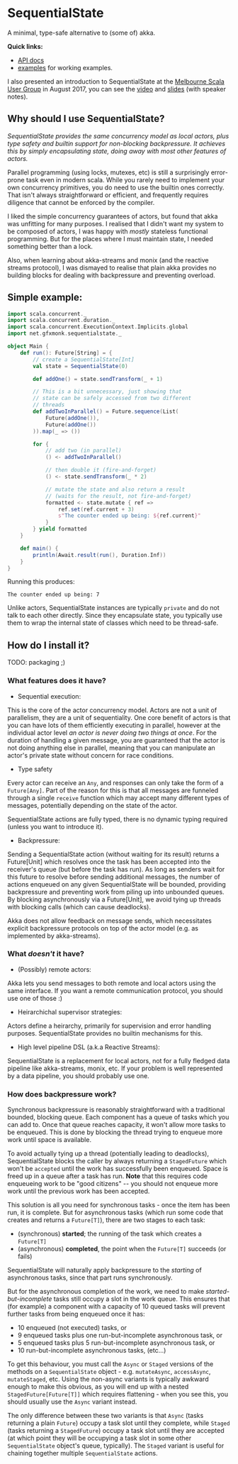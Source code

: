 # SequentialState

A minimal, type-safe alternative to (some of) akka.

**Quick links:**

 - [API docs](https://timbertson.github.io/sequentialstate/api/net/gfxmonk/sequentialstate/)
 - [examples](./examples/src/main/scala/net/gfxmonk/sequentialstate/examples) for working examples.

I also presented an introduction to SequentialState at the [Melbourne Scala User Group](https://www.meetup.com/en-AU/Melbourne-Scala-User-Group/) in August 2017, you can see the [video](https://youtu.be/WsE4S8qDjgk) and [slides](https://timbertson.github.io/sequentialstate/talk/) (with speaker notes).

## Why should I use SequentialState?

_SequentialState provides the same concurrency model as local actors, plus type safety and builtin support for non-blocking backpressure. It achieves this by simply encapsulating state, doing away with most other features of actors._

Parallel programming (using locks, mutexes, etc) is still a surprisingly error-prone task even in modern scala. While you rarely need to implement your own concurrency primitives, you do need to use the builtin ones correctly. That isn't always straightforward or efficient, and frequently requires diligence that cannot be enforced by the compiler.

I liked the simple concurrency guarantees of actors, but found that akka was unfitting for many purposes. I realised that I didn't want my system to be composed of actors, I was happy with _mostly_ stateless functional programming. But for the places where I must maintain state, I needed something better than a lock.

Also, when learning about akka-streams and monix (and the reactive streams protocol), I was dismayed to realise that plain akka provides no building blocks for dealing with backpressure and preventing overload.


## Simple example:

```scala
import scala.concurrent._
import scala.concurrent.duration._
import scala.concurrent.ExecutionContext.Implicits.global
import net.gfxmonk.sequentialstate._

object Main {
	def run(): Future[String] = {
		// create a SequentialState[Int]
		val state = SequentialState(0)

		def addOne() = state.sendTransform(_ + 1)

		// This is a bit unnecessary, just showing that
		// state can be safely accessed from two different
		// threads
		def addTwoInParallel() = Future.sequence(List(
			Future(addOne()),
			Future(addOne())
		)).map(_ => ())

		for {
			// add two (in parallel)
			() <- addTwoInParallel()

			// then double it (fire-and-forget)
			() <- state.sendTransform(_ * 2)

			// mutate the state and also return a result
			// (waits for the result, not fire-and-forget)
			formatted <- state.mutate { ref =>
				ref.set(ref.current + 3)
				s"The counter ended up being: ${ref.current}"
			}
		} yield formatted
	}

	def main() {
		println(Await.result(run(), Duration.Inf))
	}
}
```

Running this produces:

```
The counter ended up being: 7
```

Unlike actors, SequentialState instances are typically `private` and do not talk to each other directly. Since they encapsulate state, you typically use them to wrap the internal state of classes which need to be thread-safe.

## How do I install it?

TODO: packaging ;)

### What features does it have?

- Sequential execution:

This is the core of the actor concurrency model. Actors are not a unit of parallelism, they are a unit of sequentiality. One core benefit of actors is that you can have lots of them efficiently executing in parallel, however at the individual actor level _an actor is never doing two things at once_. For the duration of handling a given message, you are guaranteed that the actor is not doing anything else in parallel, meaning that you can manipulate an actor's private state without concern for race conditions.

 - Type safety

Every actor can receive an `Any`, and responses can only take the form of a `Future[Any]`. Part of the reason for this is that all messages are funneled through a single `receive` function which may accept many different types of messages, potentially depending on the state of the actor.

SequentialState actions are fully typed, there is no dynamic typing required (unless you want to introduce it).

- Backpressure:

Sending a SequentialState action (without waiting for its result) returns a Future[Unit] which resolves once the task has been accepted into the receiver's queue (but before the task has run). As long as senders wait for this future to resolve before sending additional messages, the number of actions enqueued on any given SequentialState will be bounded, providing backpressure and preventing work from piling up into unbounded queues. By blocking asynchronously via a Future[Unit], we avoid tying up threads with blocking calls (which can cause deadlocks).

Akka does not allow feedback on message sends, which necessitates explicit backpressure protocols on top of the actor model (e.g. as implemented by akka-streams).

### What _doesn't_ it have?

- (Possibly) remote actors:

Akka lets you send messages to both remote and local actors using the same interface. If you want a remote communication protocol, you should use one of those :)

- Heirarchichal supervisor strategies:

Actors define a heirarchy, primarily for supervision and error handling purposes. SequentialState provides no builtin mechanisms for this.

- High level pipeline DSL (a.k.a Reactive Streams):

SequentialState is a replacement for local actors, not for a fully fledged data pipeline like akka-streams, monix, etc. If your problem is well represented by a data pipeline, you should probably use one.

### How does backpressure work?

Synchronous backpressure is reasonably straightforward with a traditional bounded, blocking queue. Each component has a queue of tasks which you can add to. Once that queue reaches capacity, it won't allow more tasks to be enqueued. This is done by blocking the thread trying to enqueue more work until space is available.

To avoid actually tying up a thread (potentially leading to deadlocks), SequentialState blocks the caller by always returning a `StagedFuture` which won't be `accepted` until the work has successfully been enqueued. Space is freed up in a queue after a task has run. **Note** that this requires code enqueueing work to be "good citizens" -- you should not enqueue more work until the previous work has been accepted.

This solution is all you need for synchronous tasks - once the item has been run, it is complete. But for asynchronous tasks (which run some code that creates and returns a `Future[T]`), there are two stages to each task:

 - (synchronous) **started**; the running of the task which creates a `Future[T]`
 - (asynchronous) **completed**, the point when the `Future[T]` succeeds (or fails)

SequentialState will naturally apply backpressure to the _starting_ of asynchronous tasks, since that part runs synchronously.

But for the asynchronous completion of the work, we need to make _started-but-incomplete_ tasks still occupy a slot in the work queue. This ensures that (for example) a component with a capacity of 10 queued tasks will prevent further tasks from being enqueued once it has:

 - 10 enqueued (not executed) tasks, or
 - 9 enqueued tasks plus one run-but-incomplete asynchronous task, or
 - 5 enqueued tasks plus 5 run-but-incomplete asynchronous task, or
 - 10 run-but-incomplete asynchronous tasks, (etc...)

To get this behaviour, you must call the `Async` or `Staged` versions of the methods on a `SequentialState` object - e.g. `mutateAsync`, `accessAsync`, `mutateStaged`, etc. Using the non-async variants is typically awkward enough to make this obvious, as you will end up with a nested `StagedFuture[Future[T]]` which requires flattening - when you see this, you should usually use the `Async` variant instead.

The only difference between these two variants is that `Async` (tasks returning a plain `Future`) occupy a task slot until they complete, while `Staged` (tasks returning a `StagedFuture`) occupy a task slot until they are accepted (at which point they will be occupying a task slot in some other `SequentialState` object's queue, typically). The `Staged` variant is useful for chaining together multiple `SequentialState` actions.
